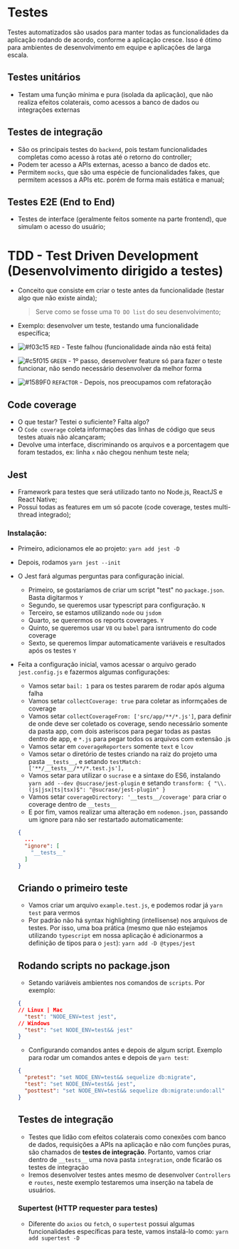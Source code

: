 # Testes

Testes automatizados são usados para manter todas as funcionalidades da aplicação rodando de acordo, conforme a aplicação cresce. Isso é ótimo para ambientes de desenvolvimento em equipe e aplicações de larga escala.

## Testes unitários

- Testam uma função mínima e pura (isolada da aplicação), que não realiza efeitos colaterais, como acessos a banco de dados ou integrações externas

## Testes de integração

- São os principais testes do `backend`, pois testam funcionalidades completas como acesso à rotas até o retorno do controller;
- Podem ter acesso a APIs externas, acesso a banco de dados etc.
- Permitem `mocks`, que são uma espécie de funcionalidades fakes, que permitem acessos a APIs etc. porém de forma mais estática e manual;

## Testes E2E (End to End)

- Testes de interface (geralmente feitos somente na parte frontend), que simulam o acesso do usuário;

# TDD - Test Driven Development (Desenvolvimento dirigido a testes)

- Conceito que consiste em criar o teste antes da funcionalidade (testar algo que não existe ainda);
  > Serve como se fosse uma `TO DO list` do seu desenvolvimento;
- Exemplo: desenvolver um teste, testando uma funcionalidade específica;

- ![#f03c15](https://via.placeholder.com/15/f03c15/000000?text=+) `RED` - Teste falhou (funcionalidade ainda não está feita)
- ![#c5f015](https://via.placeholder.com/15/c5f015/000000?text=+) `GREEN` - 1º passo, desenvolver feature só para fazer o teste funcionar, não sendo necessário desenvolver da melhor forma
- ![#1589F0](https://via.placeholder.com/15/1589F0/000000?text=+) `REFACTOR` - Depois, nos preocupamos com refatoração

## Code coverage

- O que testar? Testei o suficiente? Falta algo?
- O `Code coverage` coleta informações das linhas de código que seus testes atuais não alcançaram;
- Devolve uma interface, discriminando os arquivos e a porcentagem que foram testados, ex: linha `x` não chegou nenhum teste nela;

## Jest

- Framework para testes que será utilizado tanto no Node.js, ReactJS e React Native;
- Possui todas as features em um só pacote (code coverage, testes multi-thread integrado);

### Instalação:

- Primeiro, adicionamos ele ao projeto: `yarn add jest -D`
- Depois, rodamos `yarn jest --init`
- O Jest fará algumas perguntas para configuração inicial.
  - Primeiro, se gostaríamos de criar um script "test" no `package.json`. Basta digitarmos `Y`
  - Segundo, se queremos usar typescript para configuração. `N`
  - Terceiro, se estamos utilizando `node` ou `jsdom`
  - Quarto, se querermos os reports coverages. `Y`
  - Quinto, se queremos usar `V8` ou `babel` para isntrumento do code coverage
  - Sexto, se queremos limpar automaticamente variáveis e resultados após os testes `Y`
- Feita a configuração inicial, vamos acessar o arquivo gerado `jest.config.js` e fazermos algumas configurações:

  - Vamos setar `bail: 1` para os testes pararem de rodar após alguma falha
  - Vamos setar `collectCoverage: true` para coletar as informçaões de coverage
  - Vamos setar `collectCoverageFrom: ['src/app/**/*.js']`, para definir de onde deve ser coletado os coverage, sendo necessário somente da pasta app, com dois asteriscos para pegar todas as pastas dentro de app, e `*.js` para pegar todos os arquivos com extensão .js
  - Vamos setar em `coverageReporters` somente `text` e `lcov`
  - Vamos setar o diretório de testes criando na raiz do projeto uma pasta `__tests__`, e setando `testMatch: ['**/__tests__/**/*.test.js'],`
  - Vamos setar para utilizar o `sucrase` e a sintaxe do ES6, instalando `yarn add --dev @sucrase/jest-plugin` e setando `transform: { "\\.(js|jsx|ts|tsx)$": "@sucrase/jest-plugin" }`
  - Vamos setar `coverageDirectory: '__tests__/coverage'` para criar o coverage dentro de `__tests__`
  - E por fim, vamos realizar uma alteração em `nodemon.json`, passando um ignore para não ser restartado automaticamente:

  ```json
  {
    ...
    "ignore": [
      "__tests__"
    ]
  }
  ```

  ## Criando o primeiro teste

  - Vamos criar um arquivo `example.test.js`, e podemos rodar já `yarn test` para vermos
  - Por padrão não há syntax highlighting (intellisense) nos arquivos de testes. Por isso, uma boa prática (mesmo que não estejamos utilizando `typescript` em nossa aplicação é adicionarmos a definição de tipos para o `jest`): `yarn add -D @types/jest`

  ## Rodando scripts no package.json

  - Setando variáveis ambientes nos comandos de `scripts`. Por exemplo:

  ```json
  {
  // Linux | Mac
    "test": "NODE_ENV=test jest",
  // Windows
    "test": "set NODE_ENV=test&& jest"
  }
  ```

  - Configurando comandos antes e depois de algum script. Exemplo para rodar um comandos antes e depois de `yarn test`:
  ```json
  {
    "pretest": "set NODE_ENV=test&& sequelize db:migrate",
    "test": "set NODE_ENV=test&& jest",
    "posttest": "set NODE_ENV=test&& sequelize db:migrate:undo:all"
  }
  ```

  ## Testes de integração

  - Testes que lidão com efeitos colaterais como conexões com banco de dados, requisições a APIs na aplicação e não com funções puras, são chamados de **testes de integração**. Portanto, vamos criar dentro de `__tests__` uma nova pasta `integration`, onde ficarão os testes de integração
  - Iremos desenvolver testes antes mesmo de desenvolver `Controllers` e `routes`, neste exemplo testaremos uma inserção na tabela de usuários.

  ### Supertest (HTTP requester para testes)

  - Diferente do `axios` ou `fetch`, o `supertest` possui algumas funcionalidades específicas para teste, vamos instalá-lo como: `yarn add supertest -D`